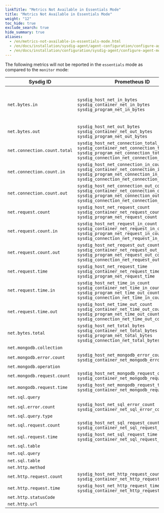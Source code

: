 ```yaml
---
linkTitle: "Metrics Not Available in Essentials Mode"
title: "Metrics Not Available in Essentials Mode"
weight: "12"
toc_hide: true
exclude_search: true
hide_summary: true
aliases:
  - /en/metrics-not-available-in-essentials-mode.html
  - /en/docs/installation/sysdig-agent/agent-configuration/configure-agent-modes/metrics-not-available-in-essentials-mode/
  - /en/docs/installation/configuration/sysdig-agent/configure-agent-modes/metrics-not-available-in-essentials-mode/
---
```


The following metrics will not be reported in the `essentials` mode as compared to the `monitor` mode:

| Sysdig ID                    | Prometheus ID                                                | Segmented By                                                 |
| ---------------------------- | ------------------------------------------------------------ | ------------------------------------------------------------ |
| `net.bytes.in`               | `sysdig_host_net_in_bytes`<br/>`sysdig_container_net_in_bytes`<br/>`sysdig_program_net_in_bytes` | `net.connection.server`, `net.connection.direction`, `net.connection.l4proto` , and `net.connection.client` labels |
| `net.bytes.out`              | `sysdig_host_net_out_bytes`<br/>`sysdig_container_net_out_bytes`<br/>`sysdig_program_net_out_bytes` |                                                              |
| `net.connection.count.total` | `sysdig_host_net_connection_total_count`<br/>`sysdig_container_net_connection_total_count`<br/>`sysdig_program_net_connection_total_count`<br/>`sysdig_connection_net_connection_total_count` |                                                              |
| `net.connection.count.in`    | `sysdig_host_net_connection_in_count`<br/>`sysdig_container_net_connection_in_count`<br/>`sysdig_program_net_connection_in_count`<br/>`sysdig_connection_net_connection_in_count` |                                                              |
| `net.connection.count.out`   | `sysdig_host_net_connection_out_count`<br/>`sysdig_container_net_connection_out_count`<br/>`sysdig_program_net_connection_out_count`<br/>`sysdig_connection_net_connection_out_count` |                                                              |
| `net.request.count`          | `sysdig_host_net_request_count`<br/>`sysdig_container_net_request_count`<br/>`sysdig_program_net_request_count` |                                                              |
| `net.request.count.in`       | `sysdig_host_net_request_in_count`<br/>`sysdig_container_net_request_in_count`<br/>`sysdig_program_net_request_in_count`<br/>`sysdig_connection_net_request_in_count` |                                                              |
| `net.request.count.out`      | `sysdig_host_net_request_out_count`<br/>`sysdig_container_net_request_out_count`<br/>`sysdig_program_net_request_out_count`<br/>`sysdig_connection_net_request_out_count` |                                                              |
| `net.request.time`           | `sysdig_host_net_request_time`<br/>`sysdig_container_net_request_time`<br/>`sysdig_program_net_request_time` |                                                              |
| `net.request.time.in`        | `sysdig_host_net_time_in_count`<br/>`sysdig_container_net_time_in_count`<br/>`sysdig_program_net_time_out_count`<br/>`sysdig_connection_net_time_in_count` |                                                              |
| `net.request.time.out`       | `sysdig_host_net_time_out_count`<br/>`sysdig_container_net_time_out_count`<br/>`sysdig_program_net_time_out_count`<br/>`sysdig_connection_net_time_out_count` |                                                              |
| `net.bytes.total`            | `sysdig_host_net_total_bytes`<br/>`sysdig_container_net_total_bytes`<br/>`sysdig_program_net_total_bytes`<br/>`sysdig_connection_net_total_bytes` |                                                              |
| `net.mongodb.collection`     |                                                              | all                                                          |
| `net.mongodb.error.count`    | `sysdig_host_net_mongodb_error_count`<br/>`sysdig_container_net_mongodb_error_count` |                                                              |
| `net.mongodb.operation`      |                                                              |                                                              |
| `net.mongodb.request.count`  | `sysdig_host_net_mongodb_request_count`<br/>`sysdig_container_net_mongodb_request_count` |                                                              |
| `net.mongodb.request.time`   | `sysdig_host_net_mongodb_request_time`<br/>`sysdig_container_net_mongodb_request_time` |                                                              |
| `net.sql.query`              |                                                              | all                                                          |
| `net.sql.error.count`        | `sysdig_host_net_sql_error_count`<br/>`sysdig_container_net_sql_error_count` |                                                              |
| `net.sql.query.type`         |                                                              |                                                              |
| `net.sql.request.count`      | `sysdig_host_net_sql_request_count`<br/>`sysdig_container_net_sql_request_count` |                                                              |
| `net.sql.request.time`       | `sysdig_host_net_sql_request_time`<br/>`sysdig_container_net_sql_request_time` |                                                              |
| `net.sql.table`              |                                                              |                                                              |
| `net.sql.query`              |                                                              | all                                                          |
| `net.sql.table`              |                                                              |                                                              |
| `net.http.method`            |                                                              |                                                              |
| `net.http.request.count`     | `sysdig_host_net_http_request_count`<br/>`sysdig_container_net_http_request_count` |                                                              |
| `net.http.request.time`      | `sysdig_host_net_http_request_time`<br/>`sysdig_container_net_http_request_time` |                                                              |
| `net.http.statusCode`        |                                                              |                                                              |
| `net.http.url`               |                                                              |                                                              |

